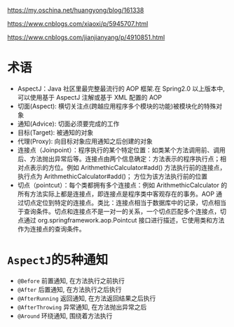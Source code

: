 https://my.oschina.net/huangyong/blog/161338

https://www.cnblogs.com/xiaoxi/p/5945707.html

https://www.cnblogs.com/jianjianyang/p/4910851.html


# 术语
+ AspectJ：Java 社区里最完整最流行的 AOP 框架.在 Spring2.0 以上版本中, 可以使用基于 AspectJ 注解或基于 XML 配置的 AOP
+ 切面(Aspect):  横切关注点(跨越应用程序多个模块的功能)被模块化的特殊对象
+ 通知(Advice):  切面必须要完成的工作
+ 目标(Target): 被通知的对象
+ 代理(Proxy): 向目标对象应用通知之后创建的对象
+ 连接点（Joinpoint）：程序执行的某个特定位置：如类某个方法调用前、调用后、方法抛出异常后等。连接点由两个信息确定：方法表示的程序执行点；相对点表示的方位。例如 ArithmethicCalculator#add() 方法执行前的连接点，执行点为 ArithmethicCalculator#add()； 方位为该方法执行前的位置
+ 切点（pointcut）：每个类都拥有多个连接点：例如 ArithmethicCalculator 的所有方法实际上都是连接点，即连接点是程序类中客观存在的事务。AOP 通过切点定位到特定的连接点。类比：连接点相当于数据库中的记录，切点相当于查询条件。切点和连接点不是一对一的关系，一个切点匹配多个连接点，切点通过 org.springframework.aop.Pointcut 接口进行描述，它使用类和方法作为连接点的查询条件。



# `AspectJ`的5种通知
+ `@Before` 前置通知, 在方法执行之前执行
+ `@After` 后置通知, 在方法执行之后执行 
+ `@AfterRunning` 返回通知, 在方法返回结果之后执行
+ `@AfterThrowing` 异常通知, 在方法抛出异常之后
+ `@Around` 环绕通知, 围绕着方法执行
